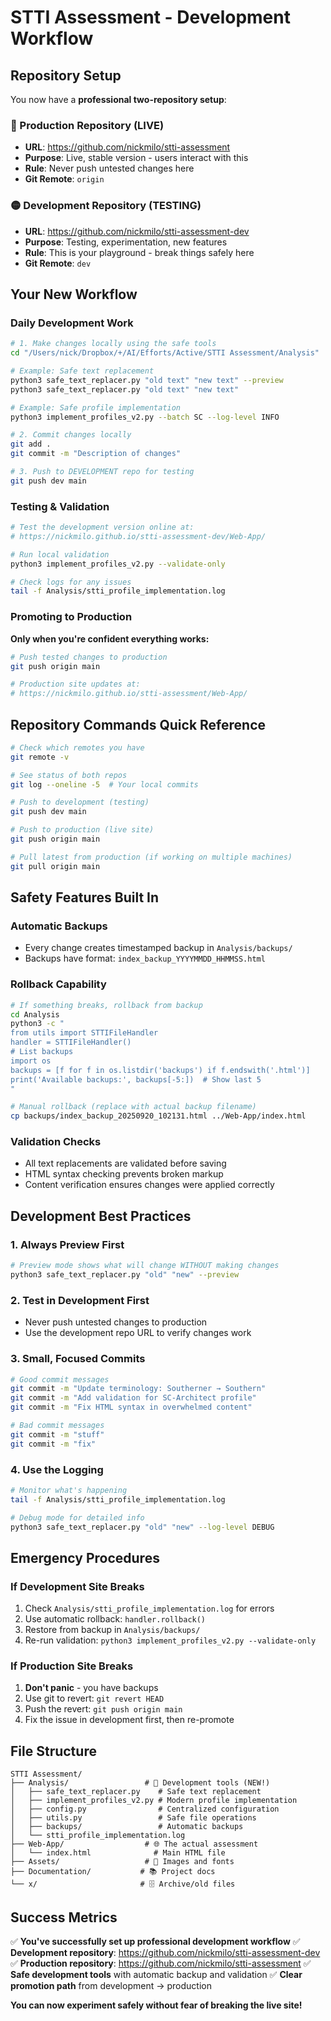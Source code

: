 # STTI Assessment - Development Workflow

## Repository Setup

You now have a **professional two-repository setup**:

### **🔴 Production Repository (LIVE)**
- **URL**: https://github.com/nickmilo/stti-assessment
- **Purpose**: Live, stable version - users interact with this
- **Rule**: Never push untested changes here
- **Git Remote**: `origin`

### **🟡 Development Repository (TESTING)**
- **URL**: https://github.com/nickmilo/stti-assessment-dev
- **Purpose**: Testing, experimentation, new features
- **Rule**: This is your playground - break things safely here
- **Git Remote**: `dev`

## Your New Workflow

### **Daily Development Work**

```bash
# 1. Make changes locally using the safe tools
cd "/Users/nick/Dropbox/+/AI/Efforts/Active/STTI Assessment/Analysis"

# Example: Safe text replacement
python3 safe_text_replacer.py "old text" "new text" --preview
python3 safe_text_replacer.py "old text" "new text"

# Example: Safe profile implementation
python3 implement_profiles_v2.py --batch SC --log-level INFO

# 2. Commit changes locally
git add .
git commit -m "Description of changes"

# 3. Push to DEVELOPMENT repo for testing
git push dev main
```

### **Testing & Validation**

```bash
# Test the development version online at:
# https://nickmilo.github.io/stti-assessment-dev/Web-App/

# Run local validation
python3 implement_profiles_v2.py --validate-only

# Check logs for any issues
tail -f Analysis/stti_profile_implementation.log
```

### **Promoting to Production**

**Only when you're confident everything works:**

```bash
# Push tested changes to production
git push origin main

# Production site updates at:
# https://nickmilo.github.io/stti-assessment/Web-App/
```

## Repository Commands Quick Reference

```bash
# Check which remotes you have
git remote -v

# See status of both repos
git log --oneline -5  # Your local commits

# Push to development (testing)
git push dev main

# Push to production (live site)
git push origin main

# Pull latest from production (if working on multiple machines)
git pull origin main
```

## Safety Features Built In

### **Automatic Backups**
- Every change creates timestamped backup in `Analysis/backups/`
- Backups have format: `index_backup_YYYYMMDD_HHMMSS.html`

### **Rollback Capability**
```bash
# If something breaks, rollback from backup
cd Analysis
python3 -c "
from utils import STTIFileHandler
handler = STTIFileHandler()
# List backups
import os
backups = [f for f in os.listdir('backups') if f.endswith('.html')]
print('Available backups:', backups[-5:])  # Show last 5
"

# Manual rollback (replace with actual backup filename)
cp backups/index_backup_20250920_102131.html ../Web-App/index.html
```

### **Validation Checks**
- All text replacements are validated before saving
- HTML syntax checking prevents broken markup
- Content verification ensures changes were applied correctly

## Development Best Practices

### **1. Always Preview First**
```bash
# Preview mode shows what will change WITHOUT making changes
python3 safe_text_replacer.py "old" "new" --preview
```

### **2. Test in Development First**
- Never push untested changes to production
- Use the development repo URL to verify changes work

### **3. Small, Focused Commits**
```bash
# Good commit messages
git commit -m "Update terminology: Southerner → Southern"
git commit -m "Add validation for SC-Architect profile"
git commit -m "Fix HTML syntax in overwhelmed content"

# Bad commit messages
git commit -m "stuff"
git commit -m "fix"
```

### **4. Use the Logging**
```bash
# Monitor what's happening
tail -f Analysis/stti_profile_implementation.log

# Debug mode for detailed info
python3 safe_text_replacer.py "old" "new" --log-level DEBUG
```

## Emergency Procedures

### **If Development Site Breaks**
1. Check `Analysis/stti_profile_implementation.log` for errors
2. Use automatic rollback: `handler.rollback()`
3. Restore from backup in `Analysis/backups/`
4. Re-run validation: `python3 implement_profiles_v2.py --validate-only`

### **If Production Site Breaks**
1. **Don't panic** - you have backups
2. Use git to revert: `git revert HEAD`
3. Push the revert: `git push origin main`
4. Fix the issue in development first, then re-promote

## File Structure

```
STTI Assessment/
├── Analysis/                 # 🔧 Development tools (NEW!)
│   ├── safe_text_replacer.py    # Safe text replacement
│   ├── implement_profiles_v2.py # Modern profile implementation
│   ├── config.py                # Centralized configuration
│   ├── utils.py                 # Safe file operations
│   ├── backups/                 # Automatic backups
│   └── stti_profile_implementation.log
├── Web-App/                  # 🌐 The actual assessment
│   └── index.html              # Main HTML file
├── Assets/                   # 🎨 Images and fonts
├── Documentation/           # 📚 Project docs
└── x/                       # 🗄️ Archive/old files
```

## Success Metrics

✅ **You've successfully set up professional development workflow**
✅ **Development repository**: https://github.com/nickmilo/stti-assessment-dev
✅ **Production repository**: https://github.com/nickmilo/stti-assessment
✅ **Safe development tools** with automatic backup and validation
✅ **Clear promotion path** from development → production

**You can now experiment safely without fear of breaking the live site!**